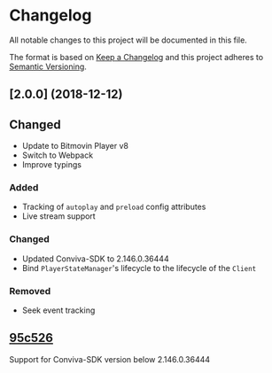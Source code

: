 # Changelog
All notable changes to this project will be documented in this file.

The format is based on [Keep a Changelog](http://keepachangelog.com/)
and this project adheres to [Semantic Versioning](http://semver.org/).

## [2.0.0] (2018-12-12)

## Changed
- Update to Bitmovin Player v8
- Switch to Webpack
- Improve typings

### Added
- Tracking of `autoplay` and `preload` config attributes
- Live stream support

### Changed
- Updated Conviva-SDK to 2.146.0.36444
- Bind `PlayerStateManager`'s lifecycle to the lifecycle of the `Client`

### Removed
- Seek event tracking

## [95c526]

Support for Conviva-SDK version below 2.146.0.36444

[95c526]: https://github.com/bitmovin/bitmovin-player-analytics-conviva/commit/95c526a7306cef98061f8f65e3dec3023df501af
